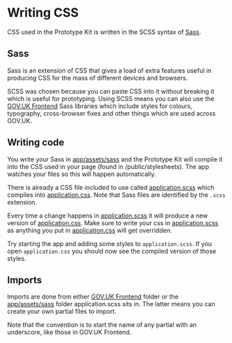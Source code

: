 # Writing CSS

CSS used in the Prototype Kit is written in the SCSS syntax of [Sass](http://sass-lang.com/documentation/file.SASS_REFERENCE.html#syntax).

## Sass

Sass is an extension of CSS that gives a load of extra features useful in producing CSS for the mass of different devices and browsers.

SCSS was chosen because you can paste CSS into it without breaking it which is useful for prototyping. Using SCSS means you can also use the [GOV.UK Frontend](https://github.com/alphagov/govuk-frontend) Sass libraries which include styles for colours, typography, cross-browser fixes and other things which are used across GOV.UK.

## Writing code

You write your Sass in [app/assets/sass](../app/assets/sass) and the Prototype Kit will compile it into the CSS used in your page (found in /public/stylesheets). The app watches your files so this will happen automatically.

There is already a CSS file included to use called [application.scss](../app/assets/sass/application.scss) which compiles into [application.css](../public/stylesheets/application.css). Note that Sass files are identified by the `.scss` extension.

Every time a change happens in [application.scss](../app/assets/sass/application.scss) it will produce a new version of [application.css](../public/stylesheets/application.css). Make sure to write your css in [application.scss](../app/assets/sass/application.scss) as anything you put in [application.css](../public/stylesheets/application.css) will get overridden.

Try starting the app and adding some styles to `application.scss`. If you open `application.css` you should now see the compiled version of those styles.

## Imports

Imports are done from either [GOV.UK Frontend](https://github.com/alphagov/govuk-frontend/tree/master/src/) folder or the [app/assets/sass](../app/assets/sass) folder application.scss sits in. The latter means you can create your own partial files to import.

Note that the convention is to start the name of any partial with an underscore, like those in GOV.UK Frontend.
